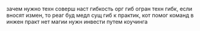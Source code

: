 зачем нужно техн соверш
наст гибкость орг гиб огран техн гибк, если вносят измен, то реаг буд медл 
сущ гиб к практик, кот помог команд в инжен практ нет магии  нужн инвести путем коучинга
